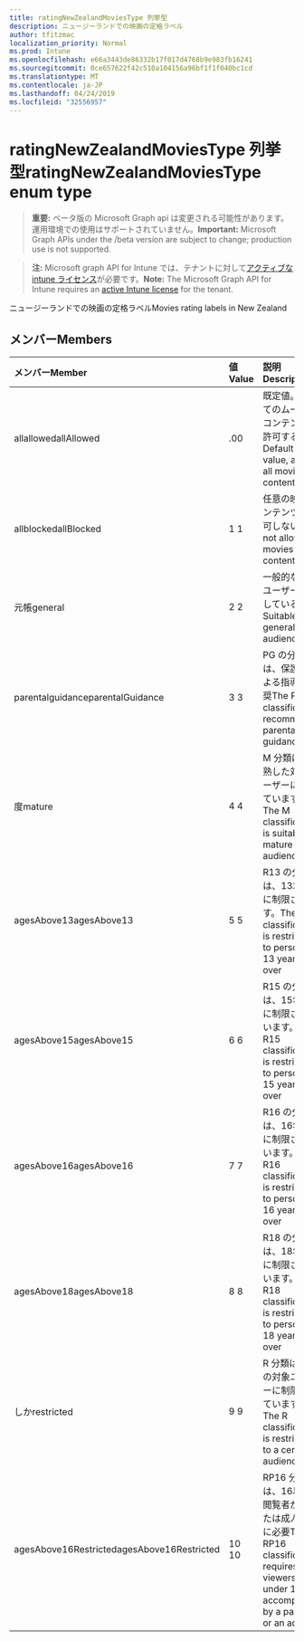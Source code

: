 ```yaml
---
title: ratingNewZealandMoviesType 列挙型
description: ニュージーランドでの映画の定格ラベル
author: tfitzmac
localization_priority: Normal
ms.prod: Intune
ms.openlocfilehash: e66a3443de86332b17f017d4768b9e983fb16241
ms.sourcegitcommit: 0ce657622f42c510a104156a96bf1f1f040bc1cd
ms.translationtype: MT
ms.contentlocale: ja-JP
ms.lasthandoff: 04/24/2019
ms.locfileid: "32556957"
---
```

# <a name="ratingnewzealandmoviestype-enum-type"></a><span data-ttu-id="2ba34-103">ratingNewZealandMoviesType 列挙型</span><span class="sxs-lookup"><span data-stu-id="2ba34-103">ratingNewZealandMoviesType enum type</span></span>

> <span data-ttu-id="2ba34-104">**重要:** ベータ版の Microsoft Graph api は変更される可能性があります。運用環境での使用はサポートされていません。</span><span class="sxs-lookup"><span data-stu-id="2ba34-104">**Important:** Microsoft Graph APIs under the /beta version are subject to change; production use is not supported.</span></span>

> <span data-ttu-id="2ba34-105">**注:** Microsoft graph API for Intune では、テナントに対して[アクティブな intune ライセンス](https://go.microsoft.com/fwlink/?linkid=839381)が必要です。</span><span class="sxs-lookup"><span data-stu-id="2ba34-105">**Note:** The Microsoft Graph API for Intune requires an [active Intune license](https://go.microsoft.com/fwlink/?linkid=839381) for the tenant.</span></span>

<span data-ttu-id="2ba34-106">ニュージーランドでの映画の定格ラベル</span><span class="sxs-lookup"><span data-stu-id="2ba34-106">Movies rating labels in New Zealand</span></span>

## <a name="members"></a><span data-ttu-id="2ba34-107">メンバー</span><span class="sxs-lookup"><span data-stu-id="2ba34-107">Members</span></span>
|<span data-ttu-id="2ba34-108">メンバー</span><span class="sxs-lookup"><span data-stu-id="2ba34-108">Member</span></span>|<span data-ttu-id="2ba34-109">値</span><span class="sxs-lookup"><span data-stu-id="2ba34-109">Value</span></span>|<span data-ttu-id="2ba34-110">説明</span><span class="sxs-lookup"><span data-stu-id="2ba34-110">Description</span></span>|
|:---|:---|:---|
|<span data-ttu-id="2ba34-111">allallowed</span><span class="sxs-lookup"><span data-stu-id="2ba34-111">allAllowed</span></span>|<span data-ttu-id="2ba34-112">.0</span><span class="sxs-lookup"><span data-stu-id="2ba34-112">0</span></span>|<span data-ttu-id="2ba34-113">既定値。すべてのムービーコンテンツを許可する</span><span class="sxs-lookup"><span data-stu-id="2ba34-113">Default value, allow all movies content</span></span>|
|<span data-ttu-id="2ba34-114">allblocked</span><span class="sxs-lookup"><span data-stu-id="2ba34-114">allBlocked</span></span>|<span data-ttu-id="2ba34-115">1 </span><span class="sxs-lookup"><span data-stu-id="2ba34-115">1</span></span>|<span data-ttu-id="2ba34-116">任意の映画コンテンツを許可しない</span><span class="sxs-lookup"><span data-stu-id="2ba34-116">Do not allow any movies content</span></span>|
|<span data-ttu-id="2ba34-117">元帳</span><span class="sxs-lookup"><span data-stu-id="2ba34-117">general</span></span>|<span data-ttu-id="2ba34-118">2 </span><span class="sxs-lookup"><span data-stu-id="2ba34-118">2</span></span>|<span data-ttu-id="2ba34-119">一般的な対象ユーザーに適している</span><span class="sxs-lookup"><span data-stu-id="2ba34-119">Suitable for general audience</span></span>|
|<span data-ttu-id="2ba34-120">parentalguidance</span><span class="sxs-lookup"><span data-stu-id="2ba34-120">parentalGuidance</span></span>|<span data-ttu-id="2ba34-121">3 </span><span class="sxs-lookup"><span data-stu-id="2ba34-121">3</span></span>|<span data-ttu-id="2ba34-122">PG の分類では、保護者による指導を推奨</span><span class="sxs-lookup"><span data-stu-id="2ba34-122">The PG classification recommends parental guidance</span></span>|
|<span data-ttu-id="2ba34-123">度</span><span class="sxs-lookup"><span data-stu-id="2ba34-123">mature</span></span>|<span data-ttu-id="2ba34-124">4 </span><span class="sxs-lookup"><span data-stu-id="2ba34-124">4</span></span>|<span data-ttu-id="2ba34-125">M 分類は、成熟した対象ユーザーに適しています。</span><span class="sxs-lookup"><span data-stu-id="2ba34-125">The M classification is suitable for mature audience</span></span>|
|<span data-ttu-id="2ba34-126">agesAbove13</span><span class="sxs-lookup"><span data-stu-id="2ba34-126">agesAbove13</span></span>|<span data-ttu-id="2ba34-127">5 </span><span class="sxs-lookup"><span data-stu-id="2ba34-127">5</span></span>|<span data-ttu-id="2ba34-128">R13 の分類は、13才以上に制限されます。</span><span class="sxs-lookup"><span data-stu-id="2ba34-128">The R13 classification is restricted to persons 13 years and over</span></span>|
|<span data-ttu-id="2ba34-129">agesAbove15</span><span class="sxs-lookup"><span data-stu-id="2ba34-129">agesAbove15</span></span>|<span data-ttu-id="2ba34-130">6 </span><span class="sxs-lookup"><span data-stu-id="2ba34-130">6</span></span>|<span data-ttu-id="2ba34-131">R15 の分類は、15年以上に制限されています。</span><span class="sxs-lookup"><span data-stu-id="2ba34-131">The R15 classification is restricted to persons 15 years and over</span></span>|
|<span data-ttu-id="2ba34-132">agesAbove16</span><span class="sxs-lookup"><span data-stu-id="2ba34-132">agesAbove16</span></span>|<span data-ttu-id="2ba34-133">7 </span><span class="sxs-lookup"><span data-stu-id="2ba34-133">7</span></span>|<span data-ttu-id="2ba34-134">R16 の分類は、16年以上に制限されています。</span><span class="sxs-lookup"><span data-stu-id="2ba34-134">The R16 classification is restricted to persons 16 years and over</span></span>|
|<span data-ttu-id="2ba34-135">agesAbove18</span><span class="sxs-lookup"><span data-stu-id="2ba34-135">agesAbove18</span></span>|<span data-ttu-id="2ba34-136">8 </span><span class="sxs-lookup"><span data-stu-id="2ba34-136">8</span></span>|<span data-ttu-id="2ba34-137">R18 の分類は、18年以上に制限されています。</span><span class="sxs-lookup"><span data-stu-id="2ba34-137">The R18 classification is restricted to persons 18 years and over</span></span>|
|<span data-ttu-id="2ba34-138">しか</span><span class="sxs-lookup"><span data-stu-id="2ba34-138">restricted</span></span>|<span data-ttu-id="2ba34-139">9 </span><span class="sxs-lookup"><span data-stu-id="2ba34-139">9</span></span>|<span data-ttu-id="2ba34-140">R 分類は特定の対象ユーザーに制限されています。</span><span class="sxs-lookup"><span data-stu-id="2ba34-140">The R classification is restricted to a certain audience</span></span>|
|<span data-ttu-id="2ba34-141">agesAbove16Restricted</span><span class="sxs-lookup"><span data-stu-id="2ba34-141">agesAbove16Restricted</span></span>|<span data-ttu-id="2ba34-142">10  </span><span class="sxs-lookup"><span data-stu-id="2ba34-142">10</span></span>|<span data-ttu-id="2ba34-143">RP16 分類には、16以下の閲覧者が親または成人と共に必要</span><span class="sxs-lookup"><span data-stu-id="2ba34-143">The RP16 classification requires viewers under 16 accompanied by a parent or an adult</span></span>|





